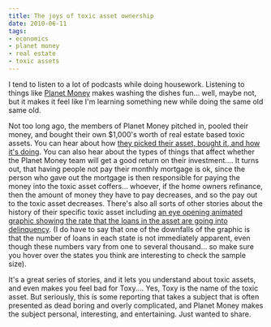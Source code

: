 ```yaml
---
title: The joys of toxic asset ownership
date: 2010-06-11
tags:
- economics
- planet money
- real estate
- toxic assets
---
```


I tend to listen to a lot of podcasts while doing housework. Listening to things like
<a href="http://www.npr.org/blogs/money/">Planet Money</a> makes washing the dishes fun... well, maybe not, but it
makes it feel like I'm learning something new while doing the same old same old.<!--more-->

Not too long ago, the members of Planet Money pitched in, pooled their money, and bought their own $1,000's worth of
real estate based toxic assets. You can hear about how
<a href="http://www.npr.org/templates/story/story.php?storyId=124587240">they picked their asset, bought it, and how
it's doing</a>. You can also hear about the types of things that affect whether the Planet Money team will get a good
return on their investment.... It turns out, that having people not pay their monthly mortgage is ok, since the person
who gave out the mortgage is then responsible for paying the money into the toxic asset coffers... whoever, if the home
owners refinance, then the amount of money they have to pay decreases, and so the pay out to the toxic asset decreases.
There's also all sorts of other stories about the history of their specific toxic asset including
<a href="http://www.npr.org/templates/story/story.php?storyId=124578382">an eye opening animated graphic showing the
rate that the loans in the asset are going into delinquency</a>. (I do have to say that one of the downfalls of the
graphic is that the number of loans in each state is not immediately apparent, even though these numbers vary from one
to several thousand... so make sure you hover over the states you think are interesting to check the sample size).

It's a great series of stories, and it lets you understand about toxic assets, and even makes you feel bad for Toxy....
Yes, Toxy is the name of the toxic asset. But seriously, this is some reporting that takes a subject that is often
presented as dead boring and overly complicated, and Planet Money makes the subject personal, interesting, and
entertaining. Just wanted to share.
